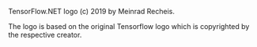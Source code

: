 TensorFlow.NET logo (c) 2019 by Meinrad Recheis.

The logo is based on the original Tensorflow logo which is copyrighted by the respective creator. 